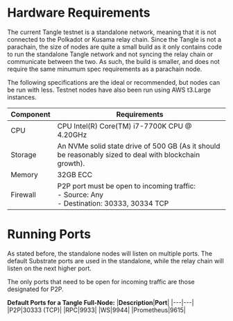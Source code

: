 # Hardware Requirements
The current Tangle testnet is a standalone network, meaning that it is not connected to the Polkadot or Kusama relay chain. Since the Tangle is not a parachain, the size of nodes are quite a small build as it only contains code to run the standalone Tangle network and not syncing the relay chain or communicate between the two. As such, the build is smaller, and does not require the same minumum spec requirements as a parachain node.

The following specifications are the ideal or recommended, but nodes can be run with less. Testnet nodes have also been run using AWS t3.Large instances.

| **Component** | **Requirements** |
| ------------- | ---------------- |
|CPU|CPU	Intel(R) Core(TM) i7-7700K CPU @ 4.20GHz|
|Storage|An NVMe solid state drive of 500 GB (As it should be reasonably sized to deal with blockchain growth).|
|Memory|32GB ECC|
|Firewall|P2P port must be open to incoming traffic:<br>- Source: Any<br>- Destination: 30333, 30334 TCP

# Running Ports
As stated before, the standalone nodes will listen on multiple ports. The default Substrate ports are used in the standalone, while the relay chain will listen on the next higher port.

The only ports that need to be open for incoming traffic are those designated for P2P.

**Default Ports for a Tangle Full-Node:**
|**Description**|**Port**|
|---|---|
|P2P|30333 (TCP)|
|RPC|9933|
|WS|9944|
|Prometheus|9615|
